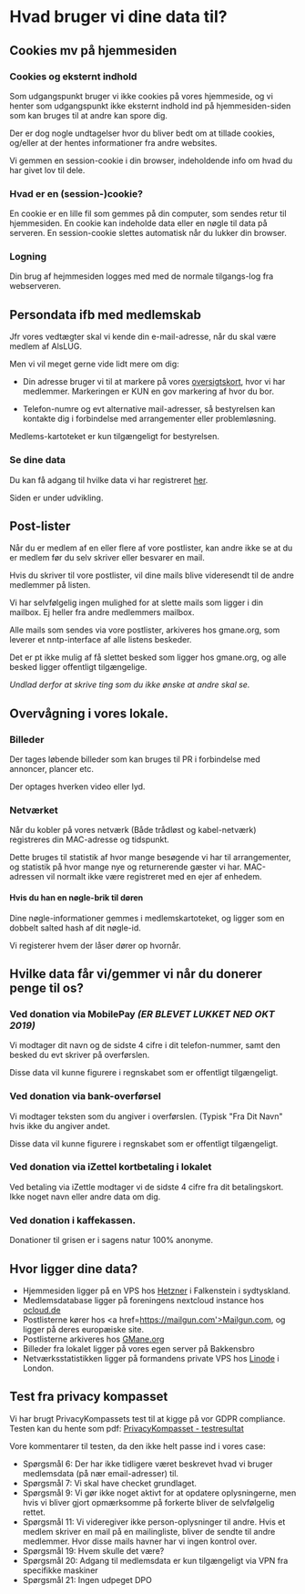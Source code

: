 # Hvad bruger vi dine data til?

## Cookies mv på hjemmesiden

### Cookies og eksternt indhold
Som udgangspunkt bruger vi ikke cookies på vores hjemmeside, og vi henter som udgangspunkt ikke eksternt indhold
ind på hjemmesiden-siden som kan bruges til at andre kan spore dig.

Der er dog nogle undtagelser hvor du bliver bedt om at tillade cookies, og/eller at der hentes informationer fra andre websites.

Vi gemmen en session-cookie i din browser, indeholdende info om hvad du har givet lov til dele.

### Hvad er en (session-)cookie?
En cookie er en lille fil som gemmes på din computer, som sendes retur til hjemmesiden. En cookie kan indeholde data eller en nøgle til data på serveren. En session-cookie slettes automatisk når du lukker din browser.

### Logning
Din brug af hejmmesiden logges med med de normale tilgangs-log fra webserveren.


## Persondata ifb med medlemskab
Jfr vores vedtægter skal vi kende din e-mail-adresse, når du skal være medlem af AlsLUG.

Men vi vil meget gerne vide lidt mere om dig:

- Din adresse bruger vi til at markere på vores <a href='/om/kort.html'>oversigtskort</a>, hvor vi har medlemmer. Markeringen er KUN en gov markering af hvor du bor.

- Telefon-numre og evt alternative mail-adresser, så bestyrelsen kan kontakte dig i forbindelse med
 arrangementer eller problemløsning.

Medlems-kartoteket er kun tilgængeligt for bestyrelsen.

### Se dine data
Du kan få adgang til hvilke data vi har registreret <a href='/medlemskab/indtast_email.html'>her</a>.

Siden er under udvikling.




## Post-lister
Når du er medlem af en eller flere af vore postlister, kan andre ikke se at du er medlem før du selv skriver
eller besvarer en mail.

Hvis du skriver til vore postlister, vil dine mails blive videresendt til de andre medlemmer på listen.

Vi har selvfølgelig ingen mulighed for at slette mails som ligger i din mailbox. Ej heller fra andre medlemmers mailbox.

Alle mails som sendes via vore postlister, arkiveres hos gmane.org, som leverer et nntp-interface af alle listens beskeder.

Det er pt ikke mulig af få slettet besked som ligger hos gmane.org, og alle besked ligger offentligt tilgængelige.

*Undlad derfor at skrive ting som du ikke ønske at andre skal se.*





## Overvågning i vores lokale.
### Billeder
Der tages løbende billeder som kan bruges til PR i forbindelse med annoncer, plancer etc.

Der optages hverken video eller lyd.
<!-- HVOR -->

### Netværket
Når du kobler på vores netværk (Både trådløst og kabel-netværk) registreres din MAC-adresse og tidspunkt.

Dette bruges til statistik af hvor mange besøgende vi har til arrangementer, og statistik på hvor mange nye og returnerende gæster vi har. MAC-adressen vil normalt ikke være registreret med en ejer af enhedem.
<!-- HVOR -->

#### Hvis du han en nøgle-brik til døren
Dine nøgle-informationer gemmes i medlemskartoteket, og ligger som en dobbelt salted hash af dit nøgle-id.

Vi registerer hvem der låser dører op hvornår.





## Hvilke data får vi/gemmer vi når du donerer penge til os?
### Ved donation via MobilePay *(ER BLEVET LUKKET NED OKT 2019)*
Vi modtager dit navn og de sidste 4 cifre i dit telefon-nummer, samt den besked du evt skriver på overførslen.

Disse data vil kunne figurere i regnskabet som er offentligt tilgængeligt.





### Ved donation via bank-overførsel
Vi modtager teksten som du angiver i overførslen. (Typisk "Fra Dit Navn" hvis ikke du angiver andet.

Disse data vil kunne figurere i regnskabet som er offentligt tilgængeligt.





### Ved donation via iZettel kortbetaling i lokalet
Ved betaling via iZettle modtager vi de sidste 4 cifre fra dit betalingskort. Ikke noget navn eller andre data om dig.





### Ved donation i kaffekassen.
Donationer til grisen er i sagens natur 100% anonyme.





## Hvor ligger dine data?
- Hjemmesiden ligger på en VPS hos <a href='https://hetzner.com'>Hetzner</a> i Falkenstein i sydtyskland.
- Medlemsdatabase ligger på foreningens nextcloud instance hos <a href='https://ocloud.de'>ocloud.de</a>
- Postlisterne kører hos <a href=https://mailgun.com'>Mailgun.com</a>, og ligger på deres europæiske site.
- Postlisterne arkiveres hos <a href='gmane.org'>GMane.org</a>
- Billeder fra lokalet ligger på vores egen server på Bakkensbro
- Netværksstatistikken ligger på formandens private VPS hos <a href='linode.com'>Linode</a> i London.





## Test fra privacy kompasset
Vi har brugt PrivacyKompassets test til at kigge på vor GDPR compliance. Testen kan du hente som pdf:
<a href='/om/PrivacyKompasset_testresultat.pdf'>PrivacyKompasset - testresultat</a>

Vore kommentarer til testen, da den ikke helt passe ind i vores case:

- Spørgsmål 6: Der har ikke tidligere været beskrevet hvad vi bruger medlemsdata (på nær email-adresser) til.
- Spørgsmål 7: Vi skal have checket grundlaget.
- Spørgsmål 9: Vi gør ikke noget aktivt for at opdatere oplysningerne, men hvis vi bliver gjort opmærksomme på forkerte bliver de selvfølgelig rettet.
- Spørgsmål 11: Vi videregiver ikke person-oplysninger til andre.
Hvis et medlem skriver en mail på en mailingliste, bliver de sendte til andre medlemmer. Hvor disse mails havner har vi ingen kontrol over.
- Spørgsmål 19: Hvem skulle det være?
- Spørgsmål 20: Adgang til medlemsdata er kun tilgængeligt via VPN fra specifikke maskiner
- Spørgsmål 21: Ingen udpeget DPO
